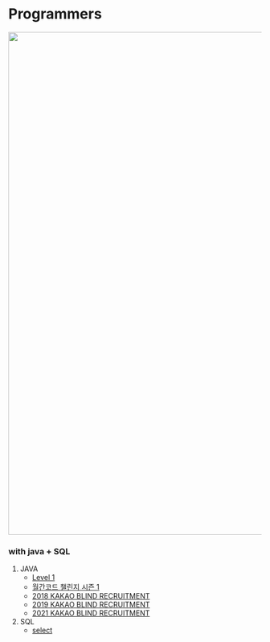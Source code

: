 # Programmers
<img src ="https://media.vlpt.us/post-images/wan088/fd59d910-bdf2-11e9-819b-6f75e16b2f5e/.jpg" width="1000">

### with java + SQL

1. JAVA
     + [Level 1](https://github.com/YH-LEE21/Programmers/tree/main/src/main/java/level1)   
     + [월간코드 챌린지 시즌 1](https://github.com/YH-LEE21/Programmers/tree/main/src/main/java/%EC%9B%94%EA%B0%84%20%EC%BD%94%EB%93%9C%20%EC%B1%8C%EB%A6%B0%EC%A7%80%20%EC%8B%9C%EC%A6%8C1)
     + [2018 KAKAO BLIND RECRUITMENT](https://github.com/YH-LEE21/Programmers/tree/main/src/main/java/2018%20KAKAO%20BLIND%20RECRUITMENT)
     + [2019 KAKAO BLIND RECRUITMENT](https://github.com/YH-LEE21/Programmers/tree/main/src/main/java/2019%20KAKAO%20BLIND%20RECRUITMENT)
     + [2021 KAKAO BLIND RECRUITMENT](https://github.com/YH-LEE21/Programmers/tree/main/src/main/java/2021%20KAKAO%20BLIND%20RECRUITMENT)
2. SQL
     + [select](https://github.com/YH-LEE21/Programmers/tree/main/src/main/SQL/select)
